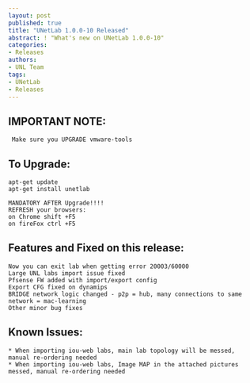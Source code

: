 ```yaml
---
layout: post
published: true
title: "UNetLab 1.0.0-10 Released"
abstract: ! "What's new on UNetLab 1.0.0-10"
categories:
- Releases
authors:
- UNL Team
tags:
- UNetLab
- Releases
---
```


## IMPORTANT NOTE:

~~~
 Make sure you UPGRADE vmware-tools
~~~

## To Upgrade:

~~~
apt-get update
apt-get install unetlab

MANDATORY AFTER Upgrade!!!!
REFRESH your browsers:
on Chrome shift +F5
on fireFox ctrl +F5
~~~

## Features and Fixed on this release:

~~~
Now you can exit lab when getting error 20003/60000
Large UNL labs import issue fixed
Pfsense FW added with import/export config
Export CFG fixed on dynamips
BRIDGE network logic changed - p2p = hub, many connections to same network = mac-learning
Other minor bug fixes
~~~


## Known Issues:

~~~
* When importing iou-web labs, main lab topology will be messed, manual re-ordering needed
* When importing iou-web labs, Image MAP in the attached pictures messed, manual re-ordering needed
~~~
